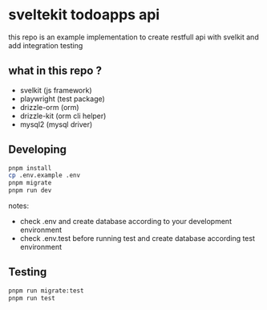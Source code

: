 # sveltekit todoapps api

this repo is an example implementation to create restfull api with svelkit and add integration testing

## what in this repo ?

- svelkit (js framework)
- playwright (test package)
- drizzle-orm (orm)
- drizzle-kit (orm cli helper)
- mysql2 (mysql driver)

## Developing

```bash
pnpm install
cp .env.example .env
pnpm migrate
pnpm run dev
```

notes:

- check .env and create database according to your development environment
- check .env.test before running test and create database according test environment

## Testing

```bash
pnpm run migrate:test
pnpm run test
```
